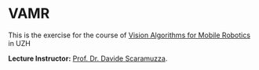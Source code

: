 # VAMR

This is the exercise for the course of [Vision Algorithms for Mobile Robotics](https://rpg.ifi.uzh.ch/teaching.html) in UZH

**Lecture Instructor:** [Prof. Dr. Davide Scaramuzza](https://rpg.ifi.uzh.ch/people_scaramuzza.html).

